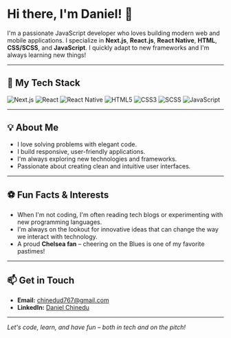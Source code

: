 # Hi there, I'm Daniel! 👋

I'm a passionate JavaScript developer who loves building modern web and mobile applications. I specialize in **Next.js**, **React.js**, **React Native**, **HTML**, **CSS/SCSS**, and **JavaScript**. I quickly adapt to new frameworks and I'm always learning new things!

---

## 🚀 My Tech Stack

![Next.js](https://img.shields.io/badge/Next.js-000?style=for-the-badge&logo=next.js&logoColor=white)
![React](https://img.shields.io/badge/React-20232A?style=for-the-badge&logo=react&logoColor=61DAFB)
![React Native](https://img.shields.io/badge/React_Native-20232A?style=for-the-badge&logo=react&logoColor=61DAFB)
![HTML5](https://img.shields.io/badge/HTML5-E34F26?style=for-the-badge&logo=html5&logoColor=white)
![CSS3](https://img.shields.io/badge/CSS3-1572B6?style=for-the-badge&logo=css3&logoColor=white)
![SCSS](https://img.shields.io/badge/SCSS-CC6699?style=for-the-badge&logo=sass&logoColor=white)
![JavaScript](https://img.shields.io/badge/JavaScript-F7DF1E?style=for-the-badge&logo=javascript&logoColor=black)

---

## 💡 About Me

- I love solving problems with elegant code.
- I build responsive, user-friendly applications.
- I'm always exploring new technologies and frameworks.
- Passionate about creating clean and intuitive user interfaces.

---

## ⚽ Fun Facts & Interests

- When I'm not coding, I'm often reading tech blogs or experimenting with new programming languages.
- I'm always on the lookout for innovative ideas that can change the way we interact with technology.
- A proud **Chelsea fan** – cheering on the Blues is one of my favorite pastimes!

---

## 📫 Get in Touch

- **Email:** [chinedud767@gmail.com](mailto:chinedud767@gmail.com)
- **LinkedIn:** [Daniel Chinedu](https://www.linkedin.com/in/chinedu-daniel-5a0596262/)

---

*Let's code, learn, and have fun – both in tech and on the pitch!*

